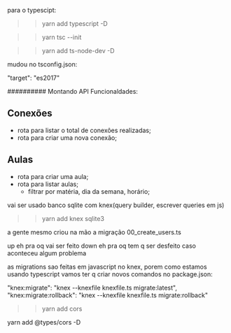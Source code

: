 para o typescipt:

>> yarn add typescript -D

>> yarn tsc --init

>> yarn add ts-node-dev -D  
<!-- eh o noemon do typescipt -->

mudou no tsconfig.json:

"target": "es2017"



########## Montando API
Funcionaldades:

## Conexões
- rota para listar o total de conexôes realizadas;
- rota para criar uma nova conexão;

## Aulas
- rota para criar uma aula;
- rota para listar aulas;
  - filtrar por matéria, dia da semana, horário;


vai ser usado banco sqlite com knex(query builder, escrever queries em js)

>> yarn add knex sqlite3


a gente mesmo criou na mão a migração 00_create_users.ts

up eh pra oq vai ser feito
down eh pra oq tem q ser desfeito caso aconteceu algum problema

as migrations sao feitas em javascript no knex, porem como estamos usando 
typescript vamos ter q criar novos comandos no package.json:

"knex:migrate": "knex --knexfile knexfile.ts migrate:latest",
"knex:migrate:rollback": "knex --knexfile knexfile.ts migrate:rollback"


<!-- vai permitir que o nosso front end que esta na porta 3000 consiga acessar onosso backend que ta na 3333, por padrao aplicacoes em
enderecos diferentes nao conseguem acessar -->
>> yarn add cors

yarn add 
@types/cors -D